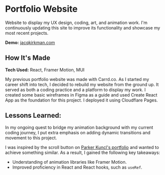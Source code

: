 # Portfolio Website

Website to display my UX design, coding, art, and animation work. I'm continuously updating this site to improve its functionality and showcase my most recent projects.

**Demo:** [jacqkirkman.com](https://jacqkirkman.com/)

## How It's Made

**Tech Used:** React, Framer Motion, MUI 

My previous portfolio website was made with Carrd.co. As I started my career shift into tech, I decided to rebuild my website from the ground up. It served as both a coding practice and a platform to display my work. I created some basic wireframes in Figma as a guide and used Create React App as the foundation for this project. I deployed it using Cloudflare Pages.

## Lessons Learned:

In my ongoing quest to bridge my animation background with my current coding journey, I put extra emphasis on adding dynamic transitions and movement to this project. 

I was inspired by the scroll button on [Parker Kuncl's portfolio](https://www.parkerkuncl.com/) and wanted to achieve something similar. As a result, I gained the following key takeaways:

* Understanding of animation libraries like Framer Motion.
* Improved proficiency in React and React hooks, such as `useRef`.


